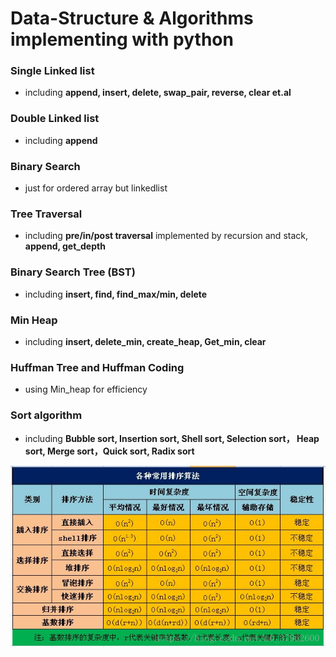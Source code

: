 # Data-Structure & Algorithms implementing with python

### Single Linked list
 - including **append, insert, delete, swap_pair, reverse, clear et.al**
### Double Linked list
 - including **append**
### Binary Search   
 - just for ordered array but linkedlist
### Tree Traversal
 - including **pre/in/post traversal** implemented by recursion and stack, **append, get_depth**
### Binary Search Tree (BST)
 - including **insert, find, find_max/min, delete**
### Min Heap
 - including **insert, delete_min, create_heap, Get_min, clear**
### Huffman Tree and Huffman Coding
 - using Min_heap for efficiency
### Sort algorithm
 - including **Bubble sort, Insertion sort, Shell sort, Selection sort， Heap sort, Merge sort，Quick sort, Radix sort**
 <p align>
    <img src="https://github.com/LZQthePlane/Data-Structure-Algorithm-python/blob/master/sort_summary.png", width="720">
